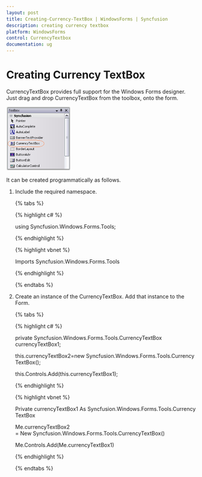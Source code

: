 ```yaml
---
layout: post
title: Creating-Currency-TextBox | WindowsForms | Syncfusion
description: creating currency textbox
platform: WindowsForms
control: CurrencyTextbox
documentation: ug
---
```


# Creating Currency TextBox


CurrencyTextBox provides full support for the Windows Forms designer. Just drag and drop CurrencyTextBox from the toolbox, onto the form.

![](Overview_images/Overview_img489.png) 



It can be created programmatically as follows.

1. Include the required namespace.

   {% tabs %}

   {% highlight c# %}

   using Syncfusion.Windows.Forms.Tools;

   {% endhighlight %}
   
   {% highlight vbnet %}

   Imports Syncfusion.Windows.Forms.Tools

   {% endhighlight %}

   {% endtabs %}
   
   

2. Create an instance of the CurrencyTextBox. Add that instance to the Form.

   {% tabs %}

   {% highlight c# %}

    private Syncfusion.Windows.Forms.Tools.CurrencyTextBox currencyTextBox1;

	this.currencyTextBox2=new Syncfusion.Windows.Forms.Tools.CurrencyTextBox();

	this.Controls.Add(this.currencyTextBox1);

   {% endhighlight %}
   
    {% highlight vbnet %}  

    Private currencyTextBox1 As Syncfusion.Windows.Forms.Tools.CurrencyTextBox

	Me.currencyTextBox2 = New Syncfusion.Windows.Forms.Tools.CurrencyTextBox()

	Me.Controls.Add(Me.currencyTextBox1)

   {% endhighlight %}
   
   {% endtabs %}
